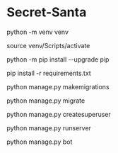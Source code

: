# Secret-Santa

python -m venv venv

source venv/Scripts/activate

python -m pip install --upgrade pip

pip install -r requirements.txt

python manage.py makemigrations

python manage.py migrate

python manage.py createsuperuser

<!-- Для запуска проекта выполните следующую команду -->
python manage.py runserver

<!-- Для запуска бота выполните следующую команду -->
python manage.py bot